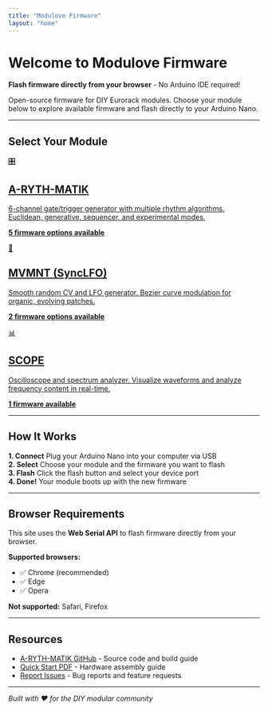 ```yaml
---
title: "Modulove Firmware"
layout: "home"
---
```


# Welcome to Modulove Firmware

**Flash firmware directly from your browser** - No Arduino IDE required!

Open-source firmware for DIY Eurorack modules. Choose your module below to explore available firmware and flash directly to your Arduino Nano.

---

## Select Your Module

<div class="module-cards">
  <a href="/arythmatik" class="module-card">
    <div class="module-image">🎛️</div>
    <h2>A-RYTH-MATIK</h2>
    <p>6-channel gate/trigger generator with multiple rhythm algorithms. Euclidean, generative, sequencer, and experimental modes.</p>
    <p><strong>5 firmware options available</strong></p>
  </a>

  <a href="/mvmnt" class="module-card">
    <div class="module-image">🌊</div>
    <h2>MVMNT (SyncLFO)</h2>
    <p>Smooth random CV and LFO generator. Bezier curve modulation for organic, evolving patches.</p>
    <p><strong>2 firmware options available</strong></p>
  </a>

  <a href="/scope" class="module-card">
    <div class="module-image">📊</div>
    <h2>SCOPE</h2>
    <p>Oscilloscope and spectrum analyzer. Visualize waveforms and analyze frequency content in real-time.</p>
    <p><strong>1 firmware available</strong></p>
  </a>
</div>

---

## How It Works

<div class="features">
  <div class="feature">
    <strong>1. Connect</strong>
    Plug your Arduino Nano into your computer via USB
  </div>
  <div class="feature">
    <strong>2. Select</strong>
    Choose your module and the firmware you want to flash
  </div>
  <div class="feature">
    <strong>3. Flash</strong>
    Click the flash button and select your device port
  </div>
  <div class="feature">
    <strong>4. Done!</strong>
    Your module boots up with the new firmware
  </div>
</div>

---

## Browser Requirements

This site uses the **Web Serial API** to flash firmware directly from your browser.

**Supported browsers:**
- ✅ Chrome (recommended)
- ✅ Edge
- ✅ Opera

**Not supported:** Safari, Firefox

---

## Resources

- [A-RYTH-MATIK GitHub](https://github.com/modulove/A-RYTH-MATIK) - Source code and build guide
- [Quick Start PDF](https://github.com/modulove/A-RYTH-MATIK/blob/main/A-Ryth-Matik_QuickStart.pdf) - Hardware assembly guide
- [Report Issues](https://github.com/modulove/A-RYTH-MATIK/issues) - Bug reports and feature requests

---

*Built with ❤️ for the DIY modular community*
